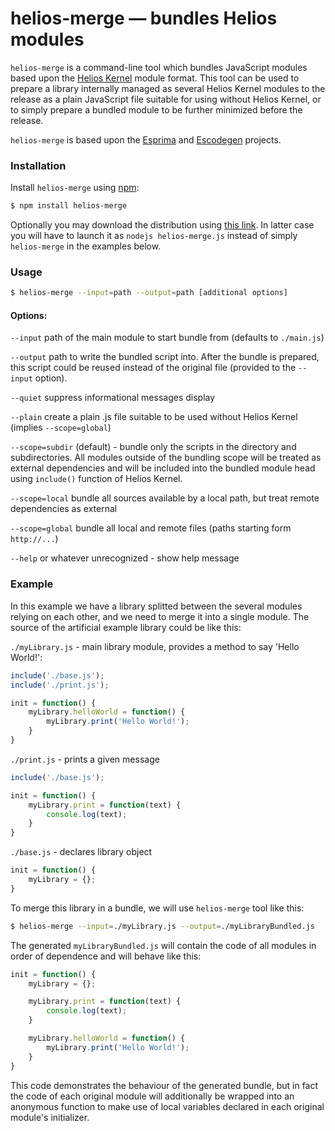 helios-merge — bundles Helios modules
============================================

`helios-merge` is a command-line tool which bundles JavaScript modules
based upon the [Helios Kernel](http://asvd.github.io/helios-kernel/)
module format. This tool can be used to prepare a library internally
managed as several Helios Kernel modules to the release as a plain
JavaScript file suitable for using without Helios Kernel, or to simply
prepare a bundled module to be further minimized before the release.

`helios-merge` is based upon the
[Esprima](https://github.com/ariya/esprima) and
[Escodegen](https://github.com/Constellation/escodegen) projects.


### Installation

Install `helios-merge` using [npm](https://npmjs.org/):

```sh
$ npm install helios-merge
```

Optionally you may download the distribution using [this
link](https://github.com/asvd/helios-merge/releases/download/v0.1/helios-merge-0.1.tar.gz).
In latter case you will have to launch it as `nodejs helios-merge.js`
instead of simply `helios-merge` in the examples below.



### Usage

```sh
$ helios-merge --input=path --output=path [additional options]
```


#### Options:

`--input` path of the main module to start bundle from (defaults to
`./main.js`)

`--output` path to write the bundled script into. After the bundle is
prepared, this script could be reused instead of the original file
(provided to the `--input` option).

`--quiet` suppress informational messages display

`--plain` create a plain .js file suitable to be used without Helios
Kernel (implies `--scope=global`)

`--scope=subdir` (default) - bundle only the scripts in the directory
and subdirectories. All modules outside of the bundling scope will be
treated as external dependencies and will be included into the bundled
module head using `include()` function of Helios Kernel.

`--scope=local` bundle all sources available by a local path, but
treat remote dependencies as external

`--scope=global` bundle all local and remote files (paths starting
form `http://...`)


`--help` or whatever unrecognized - show help message



### Example

In this example we have a library splitted between the several modules
relying on each other, and we need to merge it into a single module.
The source of the artificial example library could be like this:


`./myLibrary.js` - main library module, provides a method to say 'Hello
World!':

```js
include('./base.js');
include('./print.js');

init = function() {
    myLibrary.helloWorld = function() {
        myLibrary.print('Hello World!');
    }
}
```


`./print.js` - prints a given message

```js
include('./base.js');

init = function() {
    myLibrary.print = function(text) {
        console.log(text);
    }
}
```


`./base.js` - declares library object

```js
init = function() {
    myLibrary = {};
}
```


To merge this library in a bundle, we will use `helios-merge` tool like
this:


```sh
$ helios-merge --input=./myLibrary.js --output=./myLibraryBundled.js
```

The generated `myLibraryBundled.js` will contain the code of all
modules in order of dependence and will behave like this:

```js
init = function() {
    myLibrary = {};

    myLibrary.print = function(text) {
        console.log(text);
    }

    myLibrary.helloWorld = function() {
        myLibrary.print('Hello World!');
    }
}
```

This code demonstrates the behaviour of the generated bundle, but in
fact the code of each original module will additionally be wrapped
into an anonymous function to make use of local variables declared in
each original module's initializer.


